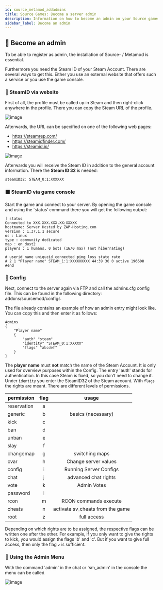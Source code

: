 ```yaml
---
id: source_metamod_addadmins
title: Source Games: Become a server admin
description: Information on how to become an admin on your Source gameserver from ZAP-Hosting - ZAP-Hosting.com documentation
sidebar_label: Become an admin
---
```


## 🔐 Become an admin

To be able to register as admin, the installation of Source- / Metamod is essential.

Furthermore you need the Steam ID of your Steam Account. There are several ways to get this. Either you use an external website that offers such a service or you use the game console.

### 🔢 SteamID via website

First of all, the profile must be called up in Steam and then right-click anywhere in the profile. There you can copy the Steam URL of the profile.

![image](https://user-images.githubusercontent.com/13604413/159178874-9784e3e0-9689-4a8e-a7ee-55a678d4d12e.png)

Afterwards, the URL can be specified on one of the following web pages:

- https://steamrep.com/
- https://steamidfinder.com/
- https://steamid.io/

![image](https://user-images.githubusercontent.com/13604413/159178882-44e4b9d3-5f43-4cf6-b0a3-bb688e03d92f.png)

Afterwards you will receive the Steam ID in addition to the general account information. There the **Steam ID 32** is needed:

```
steamID32: STEAM_0:1:XXXXXX
```

### ⬛ SteamID via game console

Start the game and connect to your server. By opening the game console and using the 'status' command there you will get the following output:

```
] status
Connected to XXX.XXX.XXX.XX:XXXXX
hostname: Server Hosted by ZAP-Hosting.com
version : 1.37.1.1 secure
os : Linux
type : community dedicated
map : en_dust2
players : 1 humans, 0 bots (16/0 max) (not hibernating)

# userid name uniqueid connected ping loss state rate
# 2 1 "Player name" STEAM_1:1:XXXXXXXXX 44:39 30 0 active 196608
#end
```

### 📔 Config

Next, connect to the server again via FTP and call the admins.cfg config file. This can be found in the following directory: addons/sourcemod/configs

The file already contains an example of how an admin entry might look like. You can copy this and then enter it as follows:

```
Admins
{
	"Player name"
	{
		"auth" "steam"
		"identity" "STEAM_0:1:XXXXX"
		"flags" "abcdef"
	}
}
```

The **player name** must **not** match the name of the Steam Account. It is only used for overview purposes within the Config. The entry 'auth' stands for authentication. In this case Steam is fixed, so you don't need to change it. Under `identity` you enter the SteamID32 of the Steam account. With `flags` the rights are meant. There are different levels of permissions. 


| permission | flag | usage |
| ------------|:----:|:--------:|
| reservation | a || slot reservation |
| generic | b | basics (necessary) |
| kick | c || players kick |
| ban | d || ban players |
| unban | e || players release |
| slay | f || beat or kill players |
| changemap | g | switching maps |
| cvar | h | Change server values |
| config | i | Running Server Configs |
| chat | j | advanced chat rights |
| vote | k | Admin Votes |
| password | l || Set server password |
| rcon | m | RCON commands execute |
| cheats | n | activate sv_cheats from the game |
| root | z | full access |


Depending on which rights are to be assigned, the respective flags can be written one after the other. For example, if you only want to give the rights to kick, you would assign the flags 'b' and 'c'. But if you want to give full access, then only the flag `z` is sufficient.

### 📄 Using the Admin Menu 

With the command 'admin' in the chat or 'sm_admin' in the console the menu can be called.

![image](https://user-images.githubusercontent.com/13604413/159178889-0f82f7fe-5a94-417c-884f-8393aab2b432.png)
